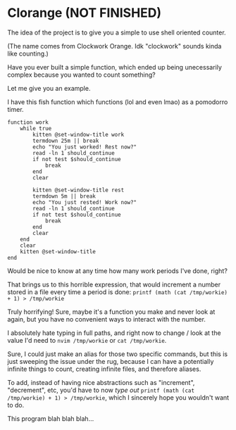 # Clorange (NOT FINISHED)

The idea of the project is to give you a simple to use shell oriented counter.

(The name comes from Clockwork Orange. Idk "clockwork" sounds kinda like counting.)

Have you ever built a simple function, which ended up being unecessarily complex because you wanted to count something?

Let me give you an example.

I have this fish function which functions (lol and even lmao) as a pomodorro timer.

```fish
function work
	while true
		kitten @set-window-title work
		termdown 25m || break
		echo "You just worked! Rest now?"
		read -ln 1 should_continue
		if not test $should_continue
			break
		end
		clear

		kitten @set-window-title rest
		termdown 5m || break
		echo "You just rested! Work now?"
		read -ln 1 should_continue
		if not test $should_continue
			break
		end
		clear
	end
	clear
	kitten @set-window-title
end
```

Would be nice to know at any time how many work periods I've done, right?

That brings us to this horrible expression, that would increment a number stored in a file every time a period is done: `printf (math (cat /tmp/workie) + 1) > /tmp/workie`

Truly horrifying! Sure, maybe it's a function you make and never look at again, but you have no convenient ways to interact with the number.

I absolutely hate typing in full paths, and right now to change / look at the value I'd need to `nvim /tmp/workie` or `cat /tmp/workie`.

Sure, I could just make an alias for those two specific commands, but this is just sweeping the issue under the rug, because I can have a potentially infinite things to count, creating infinite files, and therefore aliases.

To add, instead of having nice abstractions such as "increment", "decrement", etc, you'd have to now *type out* `printf (math (cat /tmp/workie) + 1) > /tmp/workie`, which I sincerely hope you wouldn't want to do.

This program blah blah blah...